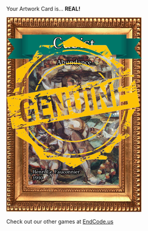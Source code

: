 Your Artwork Card is... 
  **REAL!**
 
 ![alt text](ArtworAbundance_Real[face,1].png?raw=true "Artwork Card")  
 
 
 
 
 
 Check out our other games at [EndCode.us](https://endcode.us/)